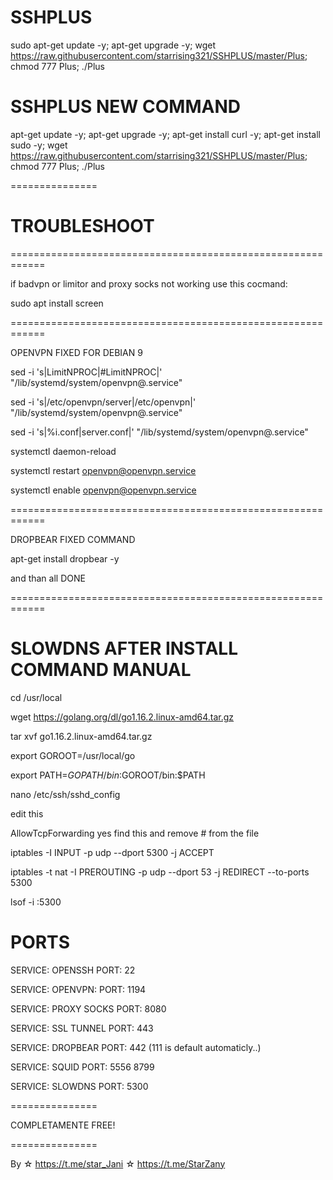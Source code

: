 # SSHPLUS

sudo apt-get update -y; apt-get upgrade -y; wget https://raw.githubusercontent.com/starrising321/SSHPLUS/master/Plus; chmod 777 Plus; ./Plus


# SSHPLUS NEW COMMAND

apt-get update -y; apt-get upgrade -y; apt-get install curl -y; apt-get install sudo -y; wget https://raw.githubusercontent.com/starrising321/SSHPLUS/master/Plus; chmod 777 Plus; ./Plus

===============
# TROUBLESHOOT

============================================================

if badvpn or limitor and proxy socks not working use this cocmand:

sudo apt install screen

============================================================

OPENVPN FIXED FOR DEBIAN 9

sed -i 's|LimitNPROC|#LimitNPROC|' "/lib/systemd/system/openvpn@.service"

sed -i 's|/etc/openvpn/server|/etc/openvpn|' "/lib/systemd/system/openvpn@.service"

sed -i 's|%i.conf|server.conf|' "/lib/systemd/system/openvpn@.service"

systemctl daemon-reload

systemctl restart openvpn@openvpn.service

systemctl enable openvpn@openvpn.service

============================================================

DROPBEAR FIXED COMMAND

apt-get install dropbear -y

and than all DONE

============================================================

# SLOWDNS AFTER INSTALL COMMAND MANUAL

cd /usr/local

wget https://golang.org/dl/go1.16.2.linux-amd64.tar.gz

tar xvf go1.16.2.linux-amd64.tar.gz

export GOROOT=/usr/local/go 

export PATH=$GOPATH/bin:$GOROOT/bin:$PATH



nano /etc/ssh/sshd_config 

edit this

AllowTcpForwarding yes     find this and remove # from the file

iptables -I INPUT -p udp --dport 5300 -j ACCEPT

iptables -t nat -I PREROUTING -p udp --dport 53 -j REDIRECT --to-ports 5300

lsof -i :5300

# PORTS

SERVICE: OPENSSH PORT: 22

SERVICE: OPENVPN: PORT: 1194

SERVICE: PROXY SOCKS PORT: 8080

SERVICE: SSL TUNNEL PORT: 443

SERVICE: DROPBEAR PORT: 442 (111 is default automaticly..)

SERVICE: SQUID PORT: 5556 8799

SERVICE: SLOWDNS PORT: 5300

===============

COMPLETAMENTE FREE! 

===============

By ☆ https://t.me/star_Jani ☆ https://t.me/StarZany
